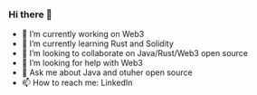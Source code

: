 ### Hi there 👋


- 🔭 I’m currently working on Web3
- 🌱 I’m currently learning Rust and Solidity
- 👯 I’m looking to collaborate on Java/Rust/Web3 open source
- 🤔 I’m looking for help with Web3
- 💬 Ask me about Java and otuher open source
- 📫 How to reach me: LinkedIn

